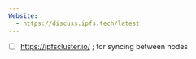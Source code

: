 ```yaml
---
Website:
  - https://discuss.ipfs.tech/latest
---
```

- [ ] https://ipfscluster.io/ ; for syncing between nodes